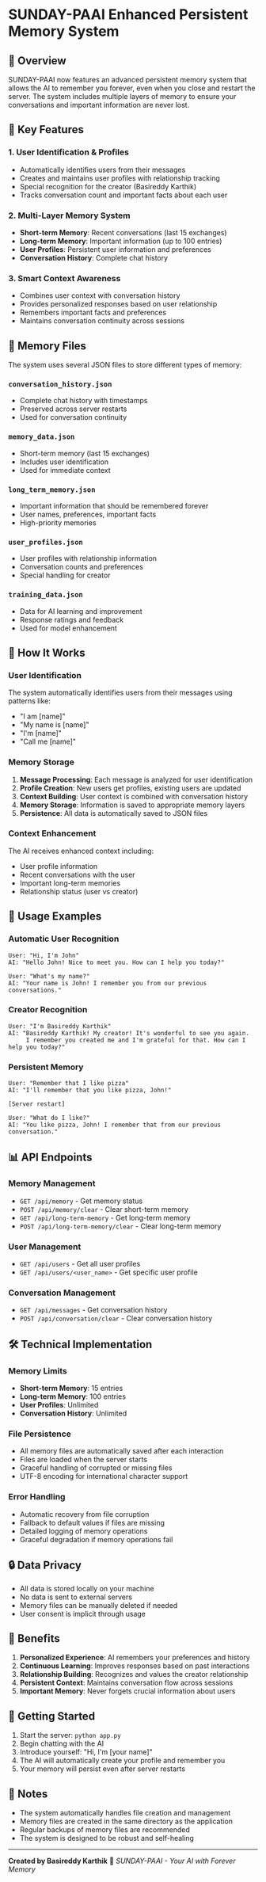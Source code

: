 # SUNDAY-PAAI Enhanced Persistent Memory System

## 🧠 Overview

SUNDAY-PAAI now features an advanced persistent memory system that allows the AI to remember you forever, even when you close and restart the server. The system includes multiple layers of memory to ensure your conversations and important information are never lost.

## 🎯 Key Features

### 1. **User Identification & Profiles**
- Automatically identifies users from their messages
- Creates and maintains user profiles with relationship tracking
- Special recognition for the creator (Basireddy Karthik)
- Tracks conversation count and important facts about each user

### 2. **Multi-Layer Memory System**
- **Short-term Memory**: Recent conversations (last 15 exchanges)
- **Long-term Memory**: Important information (up to 100 entries)
- **User Profiles**: Persistent user information and preferences
- **Conversation History**: Complete chat history

### 3. **Smart Context Awareness**
- Combines user context with conversation history
- Provides personalized responses based on user relationship
- Remembers important facts and preferences
- Maintains conversation continuity across sessions

## 📁 Memory Files

The system uses several JSON files to store different types of memory:

### `conversation_history.json`
- Complete chat history with timestamps
- Preserved across server restarts
- Used for conversation continuity

### `memory_data.json`
- Short-term memory (last 15 exchanges)
- Includes user identification
- Used for immediate context

### `long_term_memory.json`
- Important information that should be remembered forever
- User names, preferences, important facts
- High-priority memories

### `user_profiles.json`
- User profiles with relationship information
- Conversation counts and preferences
- Special handling for creator

### `training_data.json`
- Data for AI learning and improvement
- Response ratings and feedback
- Used for model enhancement

## 🔧 How It Works

### User Identification
The system automatically identifies users from their messages using patterns like:
- "I am [name]"
- "My name is [name]"
- "I'm [name]"
- "Call me [name]"

### Memory Storage
1. **Message Processing**: Each message is analyzed for user identification
2. **Profile Creation**: New users get profiles, existing users are updated
3. **Context Building**: User context is combined with conversation history
4. **Memory Storage**: Information is saved to appropriate memory layers
5. **Persistence**: All data is automatically saved to JSON files

### Context Enhancement
The AI receives enhanced context including:
- User profile information
- Recent conversations with the user
- Important long-term memories
- Relationship status (user vs creator)

## 🚀 Usage Examples

### Automatic User Recognition
```
User: "Hi, I'm John"
AI: "Hello John! Nice to meet you. How can I help you today?"

User: "What's my name?"
AI: "Your name is John! I remember you from our previous conversations."
```

### Creator Recognition
```
User: "I'm Basireddy Karthik"
AI: "Basireddy Karthik! My creator! It's wonderful to see you again. 
     I remember you created me and I'm grateful for that. How can I help you today?"
```

### Persistent Memory
```
User: "Remember that I like pizza"
AI: "I'll remember that you like pizza, John!"

[Server restart]

User: "What do I like?"
AI: "You like pizza, John! I remember that from our previous conversation."
```

## 📊 API Endpoints

### Memory Management
- `GET /api/memory` - Get memory status
- `POST /api/memory/clear` - Clear short-term memory
- `GET /api/long-term-memory` - Get long-term memory
- `POST /api/long-term-memory/clear` - Clear long-term memory

### User Management
- `GET /api/users` - Get all user profiles
- `GET /api/users/<user_name>` - Get specific user profile

### Conversation Management
- `GET /api/messages` - Get conversation history
- `POST /api/conversation/clear` - Clear conversation history

## 🛠️ Technical Implementation

### Memory Limits
- **Short-term Memory**: 15 entries
- **Long-term Memory**: 100 entries
- **User Profiles**: Unlimited
- **Conversation History**: Unlimited

### File Persistence
- All memory files are automatically saved after each interaction
- Files are loaded when the server starts
- Graceful handling of corrupted or missing files
- UTF-8 encoding for international character support

### Error Handling
- Automatic recovery from file corruption
- Fallback to default values if files are missing
- Detailed logging of memory operations
- Graceful degradation if memory operations fail

## 🔒 Data Privacy

- All data is stored locally on your machine
- No data is sent to external servers
- Memory files can be manually deleted if needed
- User consent is implicit through usage

## 🎉 Benefits

1. **Personalized Experience**: AI remembers your preferences and history
2. **Continuous Learning**: Improves responses based on past interactions
3. **Relationship Building**: Recognizes and values the creator relationship
4. **Persistent Context**: Maintains conversation flow across sessions
5. **Important Memory**: Never forgets crucial information about users

## 🚀 Getting Started

1. Start the server: `python app.py`
2. Begin chatting with the AI
3. Introduce yourself: "Hi, I'm [your name]"
4. The AI will automatically create your profile and remember you
5. Your memory will persist even after server restarts

## 📝 Notes

- The system automatically handles file creation and management
- Memory files are created in the same directory as the application
- Regular backups of memory files are recommended
- The system is designed to be robust and self-healing

---

**Created by Basireddy Karthik** 🎉
*SUNDAY-PAAI - Your AI with Forever Memory* 
